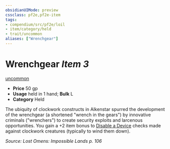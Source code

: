 ```yaml
---
obsidianUIMode: preview
cssclass: pf2e,pf2e-item
tags:
- compendium/src/pf2e/loil
- item/category/held
- trait/uncommon
aliases: ["Wrenchgear"]
---
```

# Wrenchgear *Item 3*  
[uncommon](../../../rules/traits/uncommon.md)  

- **Price** 50 gp
- **Usage** held in 1 hand; **Bulk** L
- **Category** Held

The ubiquity of clockwork constructs in Alkenstar spurred the development of the wrenchgear (a shortened "wrench in the gears") by innovative criminals ("wrenchers") to create security exploits and larcenous opportunities. You gain a +2 item bonus to [Disable a Device](../../../rules/actions/disable-a-device.md) checks made against clockwork creatures (typically to wind them down).

*Source: Lost Omens: Impossible Lands p. 106*